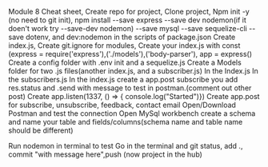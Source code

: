 Module 8 Cheat sheet,
Create repo for project,
Clone project,
Npm init -y (no need to git init),
npm install --save express --save dev nodemon(if it doen't work try --save-dev nodemon) --save mysql --save sequelize-cli --save dotenv, and dev:nodemon in the scripts of package.json
Create index.js,
Create git.ignore for modules,
Create your index.js with const (express = require('express'),('./models'),('body-parser'), app = express()
Create a config folder with .env init and a sequelize.js
Create a Models folder for two .js files(another index.js, and a subscriber.js)
In the Index.js
In the subscribers.js
In the index.js create a app.post subscribe you add res.status and .send with message to test in postman.(comment out other post)
Create app.listen(1337, () => { console.log("Started")})
Create app.post for subscribe, unsubscribe, feedback, contact email
Open/Download Postman and test the connection
Open MySql workbench create a schema and name your table and fields/columns(schema name and table name should be different)

Run nodemon in terminal to test 
Go in the terminal and git status, add ., commit "with message here",push (now project in the hub)
